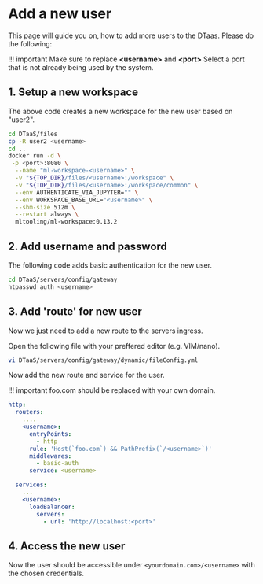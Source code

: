 # Add a new user

This page will guide you on, how to add more users to the DTaas. Please do the following:

!!! important
Make sure to replace **<username\>** and **<port\>**
Select a port that is not already being used by the system.

## 1. Setup a new workspace

The above code creates a new workspace for the new user based on "user2".

```bash
cd DTaaS/files
cp -R user2 <username>
cd ..
docker run -d \
 -p <port>:8080 \
  --name "ml-workspace-<username>" \
  -v "${TOP_DIR}/files/<username>:/workspace" \
  -v "${TOP_DIR}/files/<username>:/workspace/common" \
  --env AUTHENTICATE_VIA_JUPYTER="" \
  --env WORKSPACE_BASE_URL="<username>" \
  --shm-size 512m \
  --restart always \
  mltooling/ml-workspace:0.13.2

```

## 2. Add username and password

The following code adds basic authentication for the new user.

```bash
cd DTaaS/servers/config/gateway
htpasswd auth <username>
```

## 3. Add 'route' for new user

Now we just need to add a new route to the servers ingress.

Open the following file with your preffered editor (e.g. VIM/nano).

```bash
vi DTaaS/servers/config/gateway/dynamic/fileConfig.yml
```

Now add the new route and service for the user.

!!! important
foo.com should be replaced with your own domain.

```yml
http:
  routers:
    ....
    <username>:
      entryPoints:
        - http
      rule: 'Host(`foo.com`) && PathPrefix(`/<username>`)'
      middlewares:
        - basic-auth
      service: <username>

  services:
    ...
    <username>:
      loadBalancer:
        servers:
          - url: 'http://localhost:<port>'
```

## 4. Access the new user

Now the user should be accessible under `<yourdomain.com>/<username>` with the chosen credentials.
